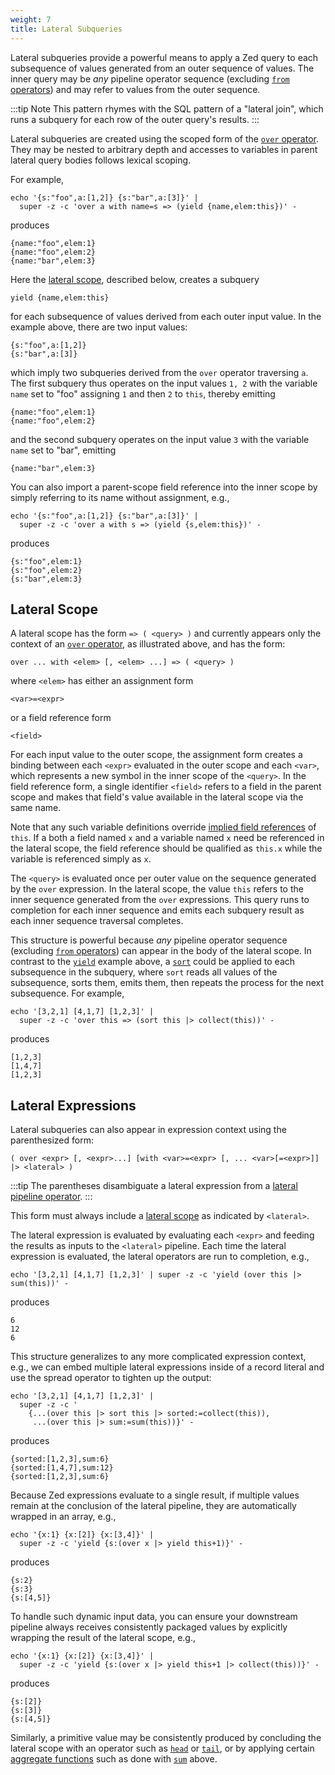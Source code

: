 ```yaml
---
weight: 7
title: Lateral Subqueries
---
```


Lateral subqueries provide a powerful means to apply a Zed query
to each subsequence of values generated from an outer sequence of values.
The inner query may be _any_ pipeline operator sequence (excluding
[`from` operators](operators/from.md)) and may refer to values from
the outer sequence.

:::tip Note
This pattern rhymes with the SQL pattern of a "lateral
join", which runs a subquery for each row of the outer query's results.
:::

Lateral subqueries are created using the scoped form of the
[`over` operator](operators/over.md). They may be nested to arbitrary depth
and accesses to variables in parent lateral query bodies follows lexical
scoping.

For example,
```mdtest-command
echo '{s:"foo",a:[1,2]} {s:"bar",a:[3]}' |
  super -z -c 'over a with name=s => (yield {name,elem:this})' -
```
produces
```mdtest-output
{name:"foo",elem:1}
{name:"foo",elem:2}
{name:"bar",elem:3}
```
Here the [lateral scope](#lateral-scope), described below, creates a subquery
```
yield {name,elem:this}
```
for each subsequence of values derived from each outer input value.
In the example above, there are two input values:
```
{s:"foo",a:[1,2]}
{s:"bar",a:[3]}
```
which imply two subqueries derived from the `over` operator traversing `a`.
The first subquery thus operates on the input values `1, 2` with the variable
`name` set to "foo" assigning `1` and then `2` to `this`, thereby emitting
```
{name:"foo",elem:1}
{name:"foo",elem:2}
```
and the second subquery operates on the input value `3` with the variable
`name` set to "bar", emitting
```
{name:"bar",elem:3}
```

You can also import a parent-scope field reference into the inner scope by
simply referring to its name without assignment, e.g.,
```mdtest-command
echo '{s:"foo",a:[1,2]} {s:"bar",a:[3]}' |
  super -z -c 'over a with s => (yield {s,elem:this})' -
```
produces
```mdtest-output
{s:"foo",elem:1}
{s:"foo",elem:2}
{s:"bar",elem:3}
```

## Lateral Scope

A lateral scope has the form `=> ( <query> )` and currently appears
only the context of an [`over` operator](operators/over.md),
as illustrated above, and has the form:
```
over ... with <elem> [, <elem> ...] => ( <query> )
```
where `<elem>` has either an assignment form
```
<var>=<expr>
```
or a field reference form
```
<field>
```
For each input value to the outer scope, the assignment form creates a binding
between each `<expr>` evaluated in the outer scope and each `<var>`, which
represents a new symbol in the inner scope of the `<query>`.
In the field reference form, a single identifier `<field>` refers to a field
in the parent scope and makes that field's value available in the lateral scope
via the same name.

Note that any such variable definitions override [implied field references](pipeline-model.md#implied-field-references) of
`this`. If a both a field named `x` and a variable named `x` need be
referenced in the lateral scope, the field reference should be qualified as
`this.x` while the variable is referenced simply as `x`.

The `<query>` is evaluated once per outer value
on the sequence generated by the `over` expression.  In the lateral scope,
the value `this` refers to the inner sequence generated from the `over` expressions.
This query runs to completion for each inner sequence and emits
each subquery result as each inner sequence traversal completes.

This structure is powerful because _any_ pipeline operator sequence (excluding
[`from` operators](operators/from.md)) can appear in the body of
the lateral scope.  In contrast to the [`yield`](operators/yield.md) example above, a [`sort`](operators/sort.md) could be
applied to each subsequence in the subquery, where `sort`
reads all values of the subsequence, sorts them, emits them, then
repeats the process for the next subsequence.  For example,
```mdtest-command
echo '[3,2,1] [4,1,7] [1,2,3]' |
  super -z -c 'over this => (sort this |> collect(this))' -
```
produces
```mdtest-output
[1,2,3]
[1,4,7]
[1,2,3]
```

## Lateral Expressions

Lateral subqueries can also appear in expression context using the
parenthesized form:
```
( over <expr> [, <expr>...] [with <var>=<expr> [, ... <var>[=<expr>]] |> <lateral> )
```

:::tip
The parentheses disambiguate a lateral expression from a [lateral pipeline operator](operators/over.md).
:::

This form must always include a [lateral scope](#lateral-scope) as indicated by `<lateral>`.

The lateral expression is evaluated by evaluating each `<expr>` and feeding
the results as inputs to the `<lateral>` pipeline.  Each time the
lateral expression is evaluated, the lateral operators are run to completion,
e.g.,
```mdtest-command
echo '[3,2,1] [4,1,7] [1,2,3]' | super -z -c 'yield (over this |> sum(this))' -
```
produces
```mdtest-output
6
12
6
```
This structure generalizes to any more complicated expression context,
e.g., we can embed multiple lateral expressions inside of a record literal
and use the spread operator to tighten up the output:
```mdtest-command
echo '[3,2,1] [4,1,7] [1,2,3]' |
  super -z -c '
    {...(over this |> sort this |> sorted:=collect(this)),
     ...(over this |> sum:=sum(this))}' -
```
produces
```mdtest-output
{sorted:[1,2,3],sum:6}
{sorted:[1,4,7],sum:12}
{sorted:[1,2,3],sum:6}
```
Because Zed expressions evaluate to a single result, if multiple values remain
at the conclusion of the lateral pipeline, they are automatically wrapped in
an array, e.g.,
```mdtest-command
echo '{x:1} {x:[2]} {x:[3,4]}' |
  super -z -c 'yield {s:(over x |> yield this+1)}' -
```
produces
```mdtest-output
{s:2}
{s:3}
{s:[4,5]}
```
To handle such dynamic input data, you can ensure your downstream pipeline
always receives consistently packaged values by explicitly wrapping the result
of the lateral scope, e.g.,
```mdtest-command
echo '{x:1} {x:[2]} {x:[3,4]}' |
  super -z -c 'yield {s:(over x |> yield this+1 |> collect(this))}' -
```
produces
```mdtest-output
{s:[2]}
{s:[3]}
{s:[4,5]}
```
Similarly, a primitive value may be consistently produced by concluding the
lateral scope with an operator such as [`head`](operators/head.md) or
[`tail`](operators/tail.md), or by applying certain [aggregate functions](aggregates/README.md)
such as done with [`sum`](aggregates/sum.md) above.
